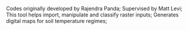 Codes originally developed by Rajendra Panda; Supervised by Matt Levi;
This tool helps import, manipulate and classify raster inputs;
Generates digital maps for soil temperature regimes;
